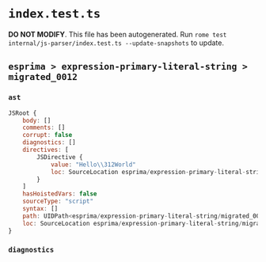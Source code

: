 # `index.test.ts`

**DO NOT MODIFY**. This file has been autogenerated. Run `rome test internal/js-parser/index.test.ts --update-snapshots` to update.

## `esprima > expression-primary-literal-string > migrated_0012`

### `ast`

```javascript
JSRoot {
	body: []
	comments: []
	corrupt: false
	diagnostics: []
	directives: [
		JSDirective {
			value: "Hello\\312World"
			loc: SourceLocation esprima/expression-primary-literal-string/migrated_0012/input.js 1:0-1:16
		}
	]
	hasHoistedVars: false
	sourceType: "script"
	syntax: []
	path: UIDPath<esprima/expression-primary-literal-string/migrated_0012/input.js>
	loc: SourceLocation esprima/expression-primary-literal-string/migrated_0012/input.js 1:0-1:16
}
```

### `diagnostics`

```

```
